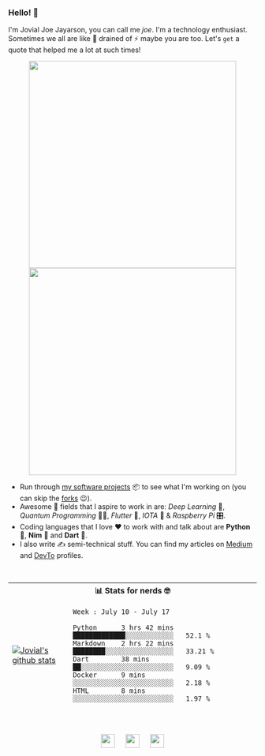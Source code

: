 ### Hello! 👋

I'm Jovial Joe Jayarson, you can call me *joe*. I'm a technology enthusiast. Sometimes we all are like 🔋 drained of ⚡️ maybe you are too. Let's `get` a quote that helped me a lot at such times!

<p align="center">
  <img src='https://i.stack.imgur.com/XfptG.png' width='420' />
  <img src='https://i.stack.imgur.com/UbstJ.png' width='420' />
</p>

- Run through [my software projects](https://github.com/joe733?tab=repositories) 📦 to see what I'm working on (you can skip the [forks](https://github.com/joe733?tab=repositories&q=&type=source&language=) 😉).
- Awesome 🤩 fields that I aspire to work in are: *Deep Learning* 🧬, *Quantum Programming* 👨‍💻, *Flutter* 💙, *IOTA* 💸 & *Raspberry Pi* 🎛.
- Coding languages that I love ❤️ to work with and talk about are **Python** 🐍, **Nim** 👑 and **Dart** 🎯.
- I also write ✍️ semi-technical stuff. You can find my articles on [Medium](https://medium.com/@joe733/) and [DevTo](https://dev.to/joe733/) profiles.

<br />


<table>
<thead>
<tr>
	<th colspan="2">📊 Stats for nerds 🤓</th>
</tr>

<tr><td>

[![Jovial's github stats](https://github-readme-stats.vercel.app/api?username=joe733)](https://github.com/joe733)

</td><td>

<!--START_SECTION:waka-->
```text
Week : July 10 - July 17

Python      3 hrs 42 mins       █████████████░░░░░░░░░░░░   52.1 % 
Markdown    2 hrs 22 mins       ████████░░░░░░░░░░░░░░░░░   33.21 % 
Dart        38 mins             ██░░░░░░░░░░░░░░░░░░░░░░░   9.09 % 
Docker      9 mins              ░░░░░░░░░░░░░░░░░░░░░░░░░   2.18 % 
HTML        8 mins              ░░░░░░░░░░░░░░░░░░░░░░░░░   1.97 %
```
<!--END_SECTION:waka-->

</td></tr>
</table>

<br />

<p align ='center'>
	<a href='https://www.linkedin.com/in/joe733'><img src='https://i.stack.imgur.com/gWQXc.png' width='28'/></a> &emsp;
	<a href='https://twitter.com/joe_733'><img src='https://i.stack.imgur.com/HZHmV.png' width='28'/></a> &emsp;
	<a href='https://t.me/joe733'><img src='https://i.stack.imgur.com/rmb2x.png' width='28'/></a>
</p>
